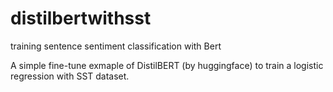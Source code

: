 # distilbertwithsst
training sentence sentiment classification with Bert 

A simple fine-tune exmaple of DistilBERT (by huggingface) to train a logistic regression with SST dataset.
